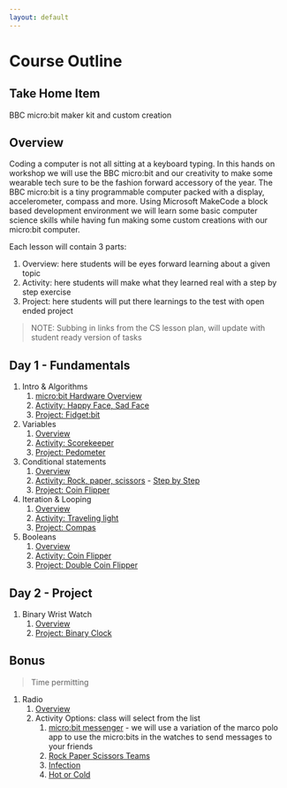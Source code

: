 ```yaml
---
layout: default
---
```


# Course Outline

## Take Home Item
BBC micro:bit maker kit and custom creation

## Overview
Coding a computer is not all sitting at a keyboard typing. In this hands on workshop we will use the BBC micro:bit and our creativity to make some wearable tech sure to be the fashion forward accessory of the year. The BBC micro:bit is a tiny programmable computer packed with a display, accelerometer, compass and more. Using Microsoft MakeCode a block based development environment we will learn some basic computer science skills while having fun making some custom creations with our micro:bit computer.  

Each lesson will contain 3 parts:
1. Overview: here students will be eyes forward learning about a given topic
1. Activity: here students will make what they learned real with a step by step exercise
1. Project: here students will put there learnings to the test with open ended project

> NOTE: Subbing in links from the CS lesson plan, will update with student ready version of tasks

## Day 1 - Fundamentals

1. Intro & Algorithms
    1. [micro:bit Hardware Overview](https://makecode.microbit.org/courses/csintro/algorithms/overview)
    1. [Activity: Happy Face, Sad Face](https://makecode.microbit.org/courses/csintro/algorithms/activity)
    1. [Project: Fidget:bit](https://makecode.microbit.org/courses/csintro/algorithms/project)
1. Variables
    1. [Overview](https://makecode.microbit.org/courses/csintro/variables/overview)
    1. [Activity: Scorekeeper](https://makecode.microbit.org/courses/csintro/variables/activity)
    1. [Project: Pedometer](https://makecode.microbit.org/courses/csintro/variables/project)
1. Conditional statements
    1. [Overview](https://makecode.microbit.org/courses/csintro/conditionals)
    1. [Activity: Rock, paper, scissors](https://makecode.microbit.org/courses/csintro/conditionals/activity) - [Step by Step](https://makecode.microbit.org/projects/rock-paper-scissors)
    1. [Project: Coin Flipper](https://makecode.microbit.org/projects/coin-flipper)
1. Iteration & Looping
    1. [Overview](https://makecode.microbit.org/courses/csintro/iteration/overview)
    1. [Activity: Traveling light](https://makecode.microbit.org/courses/csintro/iteration/activity)
    1. [Project: Compas](https://makecode.microbit.org/projects/compass)
1. Booleans
    1. [Overview](https://makecode.microbit.org/courses/csintro/booleans/overview)
    1. [Activity: Coin Flipper](https://makecode.microbit.org/projects/coin-flipper)
    1. [Project: Double Coin Flipper](https://makecode.microbit.org/courses/csintro/booleans/activity)

## Day 2 - Project
1. Binary Wrist Watch
    1. [Overview](https://makecode.microbit.org/courses/csintro/binary/overview)
    1. [Project: Binary Clock](https://makecode.microbit.org/courses/csintro/binary/project)

## Bonus
> Time permitting

1. Radio
    1. [Overview](https://makecode.microbit.org/courses/csintro/radio)
    1. Activity Options: class will select from the list
        1. [micro:bit messenger](https://makecode.microbit.org/courses/csintro/radio/activity) - we will use a variation of the marco polo app to use the micro:bits in the watches to send messages to your friends
        1. [Rock Paper Scissors Teams](https://makecode.microbit.org/projects/rps-teams)
        1. [Infection](https://makecode.microbit.org/projects/infection)
        1. [Hot or Cold](https://makecode.microbit.org/projects/hot-or-cold)

